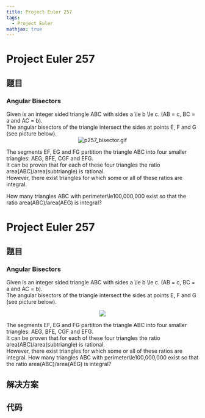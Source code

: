 ```yaml
---
title: Project Euler 257
tags:
  - Project Euler
mathjax: true
---
```

<escape><!-- more --></escape>
    
# Project Euler 257
## 题目
### Angular Bisectors

<span style="font-size:11pt;">
</span>Given is an integer sided triangle ABC with sides a \le b \le c. 
(AB = c, BC = a and AC = b).<br />
The angular bisectors of the triangle intersect the sides at points E, F and G (see picture below).

<div align="center">
<img src="project/images/p257_bisector.gif" class="dark_img" alt="p257_bisector.gif" /><br /></div>

The segments EF, EG and FG partition the triangle ABC into four smaller triangles: AEG, BFE, CGF and EFG.<br />
It can be proven that for each of these four triangles the ratio area(ABC)/area(subtriangle) is rational.<br />
However, there exist triangles for which some or all of these ratios are integral.


How many triangles ABC with perimeter\le100,000,000 exist so that the ratio area(ABC)/area(AEG) is integral?








# Project Euler 257
## 题目
### Angular Bisectors

Given is an integer sided triangle ABC with sides a \le b \le c. (AB = c, BC = a and AC = b).<br>The angular bisectors of the triangle intersect the sides at points E, F and G (see picture below).
<center><img src="https://projecteuler.net/project/images/p257_bisector.gif"></center>

The segments EF, EG and FG partition the triangle ABC into four smaller triangles: AEG, BFE, CGF and EFG.<br>It can be proven that for each of these four triangles the ratio area(ABC)/area(subtriangle) is rational.<br>However, there exist triangles for which some or all of these ratios are integral.
How many triangles ABC with perimeter\le100,000,000 exist so that the ratio area(ABC)/area(AEG) is integral?


## 解决方案


## 代码


